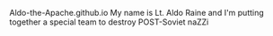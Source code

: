Aldo-the-Apache.github.io
My name is Lt. Aldo Raine and I'm putting together a special team to destroy POST-Soviet naZZi
